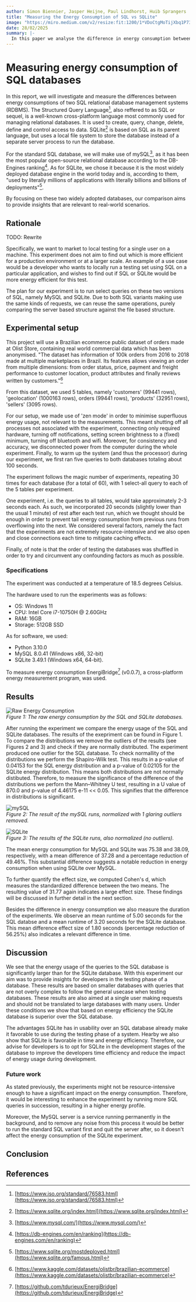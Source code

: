 ```yaml
---
author: Simon Biennier, Jasper Heijne, Paul Lindhorst, Huib Sprangers
title: "Measuring the Energy Consumption of SQL vs SQLite"
image: "https://miro.medium.com/v2/resize:fit:1200/1*VDoCtgMoTijXbq1P73PuFg.jpeg"
date: 28/02/2025
summary: |-
  In this paper we analyse the difference in energy consumption between usage of SQL and SQLite. After running our experiments and analysing the results, we find that the distribution is not as expected, and discuss why this might have been. Even still, we can see that the difference between the two is significant enough to conclude that SQLite is more energy efficient under the presented circumstances.
---
```


# Measuring energy consumption of SQL databases

In this report, we will investigate and measure the differences between energy consumptions of two SQL relational database management systems (RDBMS). The Structured Query Language[^sql], also reffered to as SQL or sequel, is a well-known cross-platform language most commonly used for managing relational databases. It is used to create, query, change, delete, define and control access to data. SQLite[^sqlite] is based on SQL as its parent language, but uses a local file system to store the database instead of a separate server process to run the database.

For the standard SQL database, we will make use of mySQL[^mysql], as it has been the most popular open-source relational database according to the DB-Engines ranking[^dbengine]. As for SQLite, we chose it because it is the most widely deployed database engine in the world today and is, according to them, "used by literally millions of applications with literally billions and billions of deployments"[^sqlite_users].

By focusing on these two widely adopted databases, our comparison aims to provide insights that are relevant to real-world scenarios.

## Rationale

TODO: Rewrite

Specifically, we want to market to local testing for a single user on a machine. This experiment does not aim to find out which is more efficient for a production environment or at a larger scale. An example of a use case would be a developer who wants to locally run a testing set using SQL on a particular application, and wishes to find out if SQL or SQLite would be more energy efficient for this test.

The plan for our experiment is to run select queries on these two versions of SQL, namely MySQL and SQLite. Due to both SQL variants making use the same kinds of requests, we can reuse the same operations, purely comparing the server based structure against the file based structure.

## Experimental setup

This project will use a Brazilian ecommerce public dataset of orders made at Olist Store, containing real world commercial data which has been anonymised. "The dataset has information of 100k orders from 2016 to 2018 made at multiple marketplaces in Brazil. Its features allows viewing an order from multiple dimensions: from order status, price, payment and freight performance to customer location, product attributes and finally reviews written by customers."[^dataset]

From this dataset, we used 5 tables, namely 'customers' (99441 rows), 'geolocation' (1000163 rows), orders (99441 rows), 'products' (32951 rows), 'sellers' (3095 rows).

For our setup, we made use of 'zen mode' in order to minimise superfluous energy usage, not relevant to the measurements. This meant shutting off all processes not associated with the experiment, connecting only required hardware, turning off notifications, setting screen brightness to a (fixed) minimum, turning off bluetooth and wifi. Moreover, for consistency and accuracy, we disconnected power from the computer during the whole experiment. Finally, to warm up the system (and thus the processor) during our experiment, we first ran five queries to both databases totaling about 100 seconds.

The experiment follows the magic number of experiments, repeating 30 times for each database (for a total of 60), with 1 select-all query to each of the 5 tables per experiment.

One experiment, i.e. the queries to all tables, would take approximately 2-3 seconds each. As such, we incorporated 20 seconds (slightly lower than the usual 1 minute) of rest after each test run, which we thought should be enough in order to prevent tail energy consumption from previous runs from overflowing into the next. We considered several factors, namely the fact that the experiments are not extremely resource-intensive and we also open and close connections each time to mitigate caching effects.

Finally, of note is that the order of testing the databases was shuffled in order to try and circumvent any confounding factors as much as possible.

### Specifications

The experiment was conducted at a temperature of 18.5 degrees Celsius.

The hardware used to run the experiments was as follows:

- OS: Windows 11
- CPU: Intel Core i7-10750H @ 2.60GHz
- RAM: 16GB
- Storage: 512GB SSD

As for software, we used:

- Python 3.10.0
- MySQL 8.0.41 (Windows x86, 32-bit)
- SQLite 3.49.1 (Windows x64, 64-bit).

To measure energy consumption EnergiBridge[^energibridge] (v0.0.7), a cross-platform energy measurement program, was used.

## Results
<!-- stat		             	p -->
<!-- shapiro mysql:	(0.9252632856369019, 	0.04153070226311684) -->
<!-- shapiro sqlite:	(0.915923535823822, 	0.021052313968539238) -->
<!-- #non-normal: -->
<!-- mannwhitneyu:	(870.0, 		            4.461750341666232e-11) -->

<!-- Mean difference: 37.283578806910015 -->
<!-- Percentage change: 49.46321041252181 -->
<!-- Cohen's d: 31.75638868642015 -->

<!-- mysql energy usage mean: 75.37638276198814 -->
<!-- sqlite mean: 38.092803955078125  -->

![Raw Energy Consumption](../img/p1_measuring_software/g12_databases/Raw_energy.png)\
*Figure 1: The raw energy consumption by the SQL and SQLite databases.*

After running the experiment we compare the energy usage of the SQL and SQLite databases. The results of the exepriment can be found in Figure 1. To compare the distributions we remove the outliers of the results (see Figures 2 and 3) and check if they are normally distributed. The experiment produced one outlier for the SQL database. To check normallity of the distributions we perform the Shapiro-Wilk test. This results in a p-value of 0.04153 for the SQL energy distribution and a p-value of 0.02105 for the SQLite energy distribution. This means both distributions are not normally distibuted. Therefore, to measure the significance of the difference of the distributions we perforn the Mann–Whitney U test, resulting in a U value of 870.0 and p-value of 4.46175 e-11 << 0.05. This signifies that the difference in distributions is significant.


![mySQL](../img/p1_measuring_software/g12_databases/mysql.png)\
*Figure 2: The result of the mySQL runs, normalized with 1 glaring outliers removed.*

![SQLite](../img/p1_measuring_software/g12_databases/sqlite.png)\
*Figure 3: The results of the SQLite runs, also normalized (no outliers).*

The mean energy consumption for MySQL and SQLite was 75.38 and 38.09, respectively, with a mean difference of 37.28 and a percentage reduction of 49.46%. This substantial difference suggests a notable reduction in energy consumption when using SQLite over MySQL.

To further quantify the effect size, we computed Cohen's d, which measures the standardized difference between the two means. The resulting value of 31.77 again indicates a large effect size. These findings will be discussed in further detail in the next section.

Besides the difference in energy consumption we also measure the duration of the experiments. We observe an mean runtime of 5.00 seconds for the SQL databse and a mean runtime of 3.20 seconds for the SQLite database. This mean difference effect size of 1.80 seconds (percentage reduction of 56.25%) also indicates a relevant difference in time.

## Discussion

<!-- - the goal: provide insight for developers in testing
- smaller queries and one user -> SQLite -->
We see that the energy usage of the queries to the SQL database is significantly larger than for the SQLite database. With this experiment our aim was to provide insights for developers in the testing phase of a database. These results are based on smaller databases with queries that are not overly complex to follow the general usecase when testing databases. These results are also aimed at a single user making requests and should not be translated to large databases with many users. Under these conditions we show that based on energy efficiency the SQLite database is superior over the SQL database.

<!-- - SQLite is also easier in use -> also good for testing
- but besides easier -> also more energy efficient and faster
- for testing instances use SQLite -->
The advantages SQLite has in usability over an SQL database already make it favorable to use during the testing phase of a system. Hearby we also show that SQLite is favorable in time and energy efficiency. Therefore, our advise for developers is to opt for SQLite in the development stages of the database to improve the developers time efficiency and reduce the impact of energy usage during development.

### Future work

As stated previously, the experiments might not be resource-intensive enough to have a significant impact on the energy consumption. Therefore, it would be interesting to enhance the experiment by running more SQL queries in succession, resulting in a higher energy profile.

Moreover, the MySQL server is a service running permanently in the background, and to remove any noise from this process it would be better to run the standard SQL variant first and quit the server after, so it doesn't affect the energy consumption of the SQLite experiment.

## Conclusion

## References

[^dataset]: [https://www.kaggle.com/datasets/olistbr/brazilian-ecommerce](https://www.kaggle.com/datasets/olistbr/brazilian-ecommerce)
[^dbengine]: [https://db-engines.com/en/ranking](https://db-engines.com/en/ranking)
[^energibridge]: [https://github.com/tdurieux/EnergiBridge](https://github.com/tdurieux/EnergiBridge)
[^github]: [https://github.com/HuibSprangers-leiden/course_sustainableSE/tree/code](https://github.com/HuibSprangers-leiden/course_sustainableSE/tree/code)
[^mysql]: [https://www.mysql.com/](https://www.mysql.com/)
[^sql]: [https://www.iso.org/standard/76583.html](https://www.iso.org/standard/76583.html)
[^sqlite]: [https://www.sqlite.org/index.html](https://www.sqlite.org/index.html)
[^sqlite_users]: [https://www.sqlite.org/mostdeployed.html](https://www.sqlite.org/famous.html)
